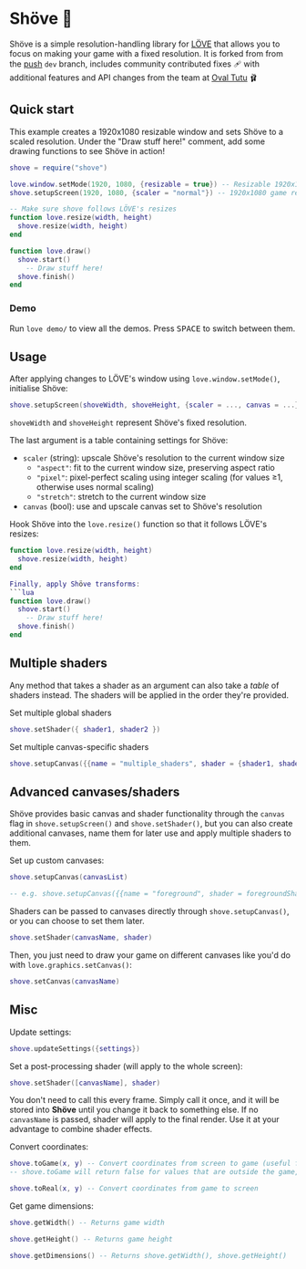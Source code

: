 # Shöve 📐
Shöve is a simple resolution-handling library for [LÖVE](https://love2d.org/) that allows you to focus on making your game with a fixed resolution.
It is forked from from the [push](https://github.com/Ulydev/push) `dev` branch, includes community contributed fixes 🩹 with additional features and API changes from the team at [Oval Tutu](https://oval-tutu.com) 🩰

## Quick start

This example creates a 1920x1080 resizable window and sets Shöve to a scaled resolution.
Under the "Draw stuff here!" comment, add some drawing functions to see Shöve in action!
```lua
shove = require("shove")

love.window.setMode(1920, 1080, {resizable = true}) -- Resizable 1920x1080 window
shove.setupScreen(1920, 1080, {scaler = "normal"}) -- 1920x1080 game resolution, scaled

-- Make sure shove follows LÖVE's resizes
function love.resize(width, height)
  shove.resize(width, height)
end

function love.draw()
  shove.start()
    -- Draw stuff here!
  shove.finish()
end
```

### Demo

Run `love demo/` to view all the demos.
Press <kbd>SPACE</kbd> to switch between them.

## Usage

After applying changes to LÖVE's window using `love.window.setMode()`, initialise Shöve:
```lua
shove.setupScreen(shoveWidth, shoveHeight, {scaler = ..., canvas = ...})
```
`shoveWidth` and `shoveHeight` represent Shöve's fixed resolution.

The last argument is a table containing settings for Shöve:
* `scaler` (string): upscale Shöve's resolution to the current window size
  * `"aspect"`: fit to the current window size, preserving aspect ratio
  * `"pixel"`: pixel-perfect scaling using integer scaling (for values ≥1, otherwise uses normal scaling)
  * `"stretch"`: stretch to the current window size
* `canvas` (bool): use and upscale canvas set to Shöve's resolution

Hook Shöve into the `love.resize()` function so that it follows LÖVE's resizes:
```lua
function love.resize(width, height)
  shove.resize(width, height)
end

Finally, apply Shöve transforms:
```lua
function love.draw()
  shove.start()
    -- Draw stuff here!
  shove.finish()
end
```

## Multiple shaders

Any method that takes a shader as an argument can also take a *table* of shaders instead.
The shaders will be applied in the order they're provided.

Set multiple global shaders
```lua
shove.setShader({ shader1, shader2 })
```

Set multiple canvas-specific shaders
```lua
shove.setupCanvas({{name = "multiple_shaders", shader = {shader1, shader2}}})
```

## Advanced canvases/shaders
Shöve provides basic canvas and shader functionality through the `canvas` flag in `shove.setupScreen()` and `shove.setShader()`, but you can also create additional canvases, name them for later use and apply multiple shaders to them.

Set up custom canvases:
```lua
shove.setupCanvas(canvasList)

-- e.g. shove.setupCanvas({{name = "foreground", shader = foregroundShader}, {name = "background"}})
```

Shaders can be passed to canvases directly through `shove.setupCanvas()`, or you can choose to set them later.
```lua
shove.setShader(canvasName, shader)
```

Then, you just need to draw your game on different canvases like you'd do with `love.graphics.setCanvas()`:
```lua
shove.setCanvas(canvasName)
```

## Misc
Update settings:
```lua
shove.updateSettings({settings})
```

Set a post-processing shader (will apply to the whole screen):
```lua
shove.setShader([canvasName], shader)
```
You don't need to call this every frame.
Simply call it once, and it will be stored into **Shöve** until you change it back to something else.
If no `canvasName` is passed, shader will apply to the final render. Use it at your advantage to combine shader effects.

Convert coordinates:
```lua
shove.toGame(x, y) -- Convert coordinates from screen to game (useful for mouse position)
-- shove.toGame will return false for values that are outside the game, be sure to check that before using them!

shove.toReal(x, y) -- Convert coordinates from game to screen
```

Get game dimensions:
```lua
shove.getWidth() -- Returns game width

shove.getHeight() -- Returns game height

shove.getDimensions() -- Returns shove.getWidth(), shove.getHeight()
```
